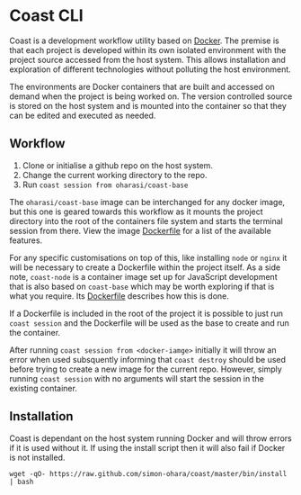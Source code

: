 # Coast CLI

Coast is a development workflow utility based on [Docker](https://www.docker.com/). The premise is that each project is developed within its own isolated environment with the project source accessed from the host system. This allows installation and exploration of different technologies without polluting the host environment.

The environments are Docker containers that are built and accessed on demand when the project is being worked on. The version controlled source is stored on the host system and is mounted into the container so that they can be edited and executed as needed.

## Workflow

1. Clone or initialise a github repo on the host system.
1. Change the current working directory to the repo.
1. Run `coast session from oharasi/coast-base`

The `oharasi/coast-base` image can be interchanged for any docker image, but this one is geared towards this workflow as it mounts the project directory into the root of the containers file system and starts the terminal session from there. View the image [Dockerfile](https://github.com/simon-ohara/coast-base/blob/master/Dockerfile) for a list of the available features.

For any specific customisations on top of this, like installing `node` or `nginx` it will be necessary to create a Dockerfile within the project itself. As a side note, `coast-node` is a container image set up for JavaScript development that is also based on `coast-base` which may be worth exploring if that is what you require. Its [Dockerfile](https://github.com/simon-ohara/coast-node/blob/master/Dockerfile) describes how this is done.

If a Dockerfile is included in the root of the project it is possible to just run `coast session` and the Dockerfile will be used as the base to create and run the container.

After running `coast session from <docker-iamge>` initially it will throw an error when used subsquently informing that `coast destroy` should be used before trying to create a new image for the current repo. However, simply running `coast session` with no arguments will start the session in the existing container.

## Installation

Coast is dependant on the host system running Docker and will throw errors if it is used without it. If using the install script then it will also fail if Docker is not installed.

```
wget -qO- https://raw.github.com/simon-ohara/coast/master/bin/install | bash
```

